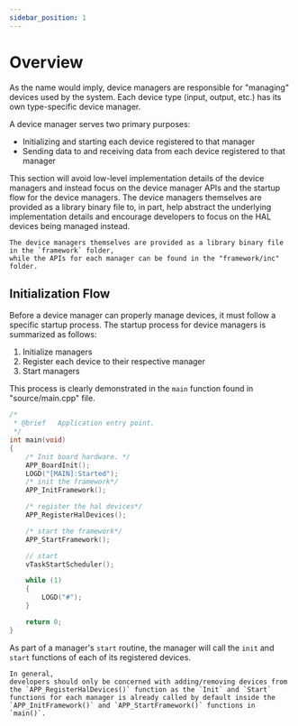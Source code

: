 ```yaml
---
sidebar_position: 1
---
```


# Overview

As the name would imply,
device managers are responsible for "managing" devices used by the system.
Each device type (input, output, etc.) has its own type-specific device manager.

A device manager serves two primary purposes:

* Initializing and starting each device registered to that manager
* Sending data to and receiving data from each device registered to that manager

This section will avoid low-level implementation details of the device managers
and instead focus on the device manager APIs and the startup flow for the device managers.
The device managers themselves are provided as a library binary file to,
in part,
help abstract the underlying implementation details and encourage developers to focus on the HAL devices being managed instead.

```{note}
The device managers themselves are provided as a library binary file in the `framework` folder,
while the APIs for each manager can be found in the "framework/inc" folder.
```

## Initialization Flow

Before a device manager can properly manage devices, it must follow a specific startup process.
The startup process for device managers is summarized as follows:

1. Initialize managers
2. Register each device to their respective manager
3. Start managers

This process is clearly demonstrated in the `main` function found in "source/main.cpp" file.

```c title="source/main.cpp" {9-16}
/*
 * @brief   Application entry point.
 */
int main(void)
{
    /* Init board hardware. */
    APP_BoardInit();
    LOGD("[MAIN]:Started");
    /* init the framework*/
    APP_InitFramework();

    /* register the hal devices*/
    APP_RegisterHalDevices();

    /* start the framework*/
    APP_StartFramework();

    // start
    vTaskStartScheduler();

    while (1)
    {
        LOGD("#");
    }

    return 0;
}
```

As part of a manager's `start` routine,
the manager will call the `init` and `start` functions of each of its registered devices.

```{note}
In general,
developers should only be concerned with adding/removing devices from the `APP_RegisterHalDevices()` function as the `Init` and `Start` functions for each manager is already called by default inside the `APP_InitFramework()` and `APP_StartFramework()` functions in `main()`.
```